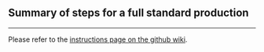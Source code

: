 Summary of steps for a full standard production
-----------------------------------------------
-----------------------------------------------

Please refer to the [instructions page on the github wiki](https://github.com/CJLST/ZZAnalysis/wiki/SubmittingJobs).


